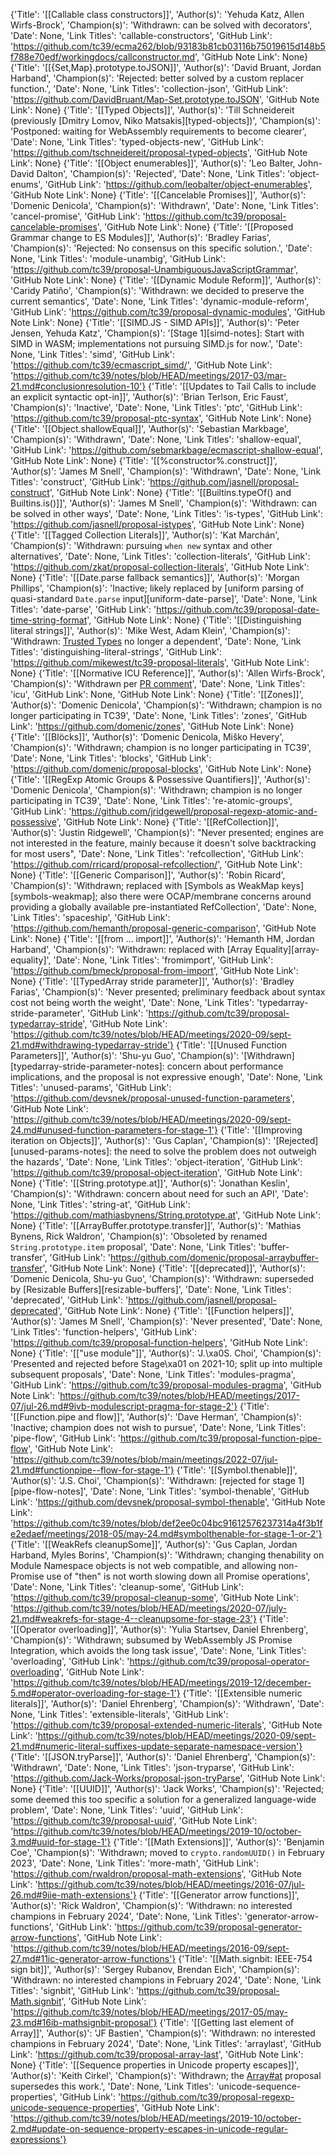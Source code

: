 {'Title': '[[Callable class constructors]]', 'Author(s)': 'Yehuda Katz, Allen Wirfs-Brock', 'Champion(s)': 'Withdrawn: can be solved with decorators', 'Date': None, 'Link Titles': 'callable-constructors', 'GitHub Link': 'https://github.com/tc39/ecma262/blob/93183b81cb03116b75019615d148b5f788e70edf/workingdocs/callconstructor.md', 'GitHub Note Link': None}
{'Title': '[[{Set,Map}.prototype.toJSON]]', 'Author(s)': 'David Bruant, Jordan Harband', 'Champion(s)': 'Rejected: better solved by a custom replacer function.', 'Date': None, 'Link Titles': 'collection-json', 'GitHub Link': 'https://github.com/DavidBruant/Map-Set.prototype.toJSON', 'GitHub Note Link': None}
{'Title': '[[Typed Objects]]', 'Author(s)': 'Till Schneidereit (previously [Dmitry Lomov, Niko Matsakis][typed-objects])', 'Champion(s)': 'Postponed: waiting for WebAssembly requirements to become clearer', 'Date': None, 'Link Titles': 'typed-objects-new', 'GitHub Link': 'https://github.com/tschneidereit/proposal-typed-objects', 'GitHub Note Link': None}
{'Title': '[[Object enumerables]]', 'Author(s)': 'Leo Balter, John-David Dalton', 'Champion(s)': 'Rejected', 'Date': None, 'Link Titles': 'object-enums', 'GitHub Link': 'https://github.com/leobalter/object-enumerables', 'GitHub Note Link': None}
{'Title': '[[Cancelable Promises]]', 'Author(s)': 'Domenic Denicola', 'Champion(s)': 'Withdrawn', 'Date': None, 'Link Titles': 'cancel-promise', 'GitHub Link': 'https://github.com/tc39/proposal-cancelable-promises', 'GitHub Note Link': None}
{'Title': '[[Proposed Grammar change to ES Modules]]', 'Author(s)': 'Bradley Farias', 'Champion(s)': 'Rejected: No consensus on this specific solution.', 'Date': None, 'Link Titles': 'module-unambig', 'GitHub Link': 'https://github.com/tc39/proposal-UnambiguousJavaScriptGrammar', 'GitHub Note Link': None}
{'Title': '[[Dynamic Module Reform]]', 'Author(s)': 'Caridy Patiño', 'Champion(s)': 'Withdrawn: we decided to preserve the current semantics', 'Date': None, 'Link Titles': 'dynamic-module-reform', 'GitHub Link': 'https://github.com/tc39/proposal-dynamic-modules', 'GitHub Note Link': None}
{'Title': '[[SIMD.JS - SIMD APIs]]', 'Author(s)': 'Peter Jensen, Yehuda Katz', 'Champion(s)': '[Stage 1][simd-notes]: Start with SIMD in WASM; implementations not pursuing SIMD.js for now.', 'Date': None, 'Link Titles': 'simd', 'GitHub Link': 'https://github.com/tc39/ecmascript_simd/', 'GitHub Note Link': 'https://github.com/tc39/notes/blob/HEAD/meetings/2017-03/mar-21.md#conclusionresolution-10'}
{'Title': '[[Updates to Tail Calls to include an explicit syntactic opt-in]]', 'Author(s)': 'Brian Terlson, Eric Faust', 'Champion(s)': 'Inactive', 'Date': None, 'Link Titles': 'ptc', 'GitHub Link': 'https://github.com/tc39/proposal-ptc-syntax', 'GitHub Note Link': None}
{'Title': '[[Object.shallowEqual]]', 'Author(s)': 'Sebastian Markbage', 'Champion(s)': 'Withdrawn', 'Date': None, 'Link Titles': 'shallow-equal', 'GitHub Link': 'https://github.com/sebmarkbage/ecmascript-shallow-equal', 'GitHub Note Link': None}
{'Title': '[[%constructor%.construct]]', 'Author(s)': 'James M Snell', 'Champion(s)': 'Withdrawn', 'Date': None, 'Link Titles': 'construct', 'GitHub Link': 'https://github.com/jasnell/proposal-construct', 'GitHub Note Link': None}
{'Title': '[[Builtins.typeOf() and Builtins.is()]]', 'Author(s)': 'James M Snell', 'Champion(s)': 'Withdrawn: can be solved in other ways', 'Date': None, 'Link Titles': 'is-types', 'GitHub Link': 'https://github.com/jasnell/proposal-istypes', 'GitHub Note Link': None}
{'Title': '[[Tagged Collection Literals]]', 'Author(s)': 'Kat Marchán', 'Champion(s)': 'Withdrawn: pursuing `when new` syntax and other alternatives', 'Date': None, 'Link Titles': 'collection-literals', 'GitHub Link': 'https://github.com/zkat/proposal-collection-literals', 'GitHub Note Link': None}
{'Title': '[[Date.parse fallback semantics]]', 'Author(s)': 'Morgan Phillips', 'Champion(s)': 'Inactive; likely replaced by [uniform parsing of quasi-standard `Date.parse` input][uniform-date-parse]', 'Date': None, 'Link Titles': 'date-parse', 'GitHub Link': 'https://github.com/tc39/proposal-date-time-string-format', 'GitHub Note Link': None}
{'Title': '[[Distinguishing literal strings]]', 'Author(s)': 'Mike West, Adam Klein', 'Champion(s)': 'Withdrawn: [Trusted Types](https://github.com/w3c/webappsec-trusted-types) no longer a dependent', 'Date': None, 'Link Titles': 'distinguishing-literal-strings', 'GitHub Link': 'https://github.com/mikewest/tc39-proposal-literals', 'GitHub Note Link': None}
{'Title': '[[Normative ICU Reference]]', 'Author(s)': 'Allen Wirfs-Brock', 'Champion(s)': 'Withdrawn per [PR comment](https://github.com/tc39/ecma262/issues/1595#issuecomment-509348434)', 'Date': None, 'Link Titles': 'icu', 'GitHub Link': None, 'GitHub Note Link': None}
{'Title': '[[Zones]]', 'Author(s)': 'Domenic Denicola', 'Champion(s)': 'Withdrawn; champion is no longer participating in TC39', 'Date': None, 'Link Titles': 'zones', 'GitHub Link': 'https://github.com/domenic/zones', 'GitHub Note Link': None}
{'Title': '[[Blöcks]]', 'Author(s)': 'Domenic Denicola, Miško Hevery', 'Champion(s)': 'Withdrawn; champion is no longer participating in TC39', 'Date': None, 'Link Titles': 'blocks', 'GitHub Link': 'https://github.com/domenic/proposal-blocks', 'GitHub Note Link': None}
{'Title': '[[RegExp Atomic Groups & Possessive Quantifiers]]', 'Author(s)': 'Domenic Denicola', 'Champion(s)': 'Withdrawn; champion is no longer participating in TC39', 'Date': None, 'Link Titles': 're-atomic-groups', 'GitHub Link': 'https://github.com/jridgewell/proposal-regexp-atomic-and-possessive', 'GitHub Note Link': None}
{'Title': '[[RefCollection]]', 'Author(s)': 'Justin Ridgewell', 'Champion(s)': "Never presented; engines are not interested in the feature, mainly because it doesn't solve backtracking for most users", 'Date': None, 'Link Titles': 'refcollection', 'GitHub Link': 'https://github.com/rricard/proposal-refcollection/', 'GitHub Note Link': None}
{'Title': '[[Generic Comparison]]', 'Author(s)': 'Robin Ricard', 'Champion(s)': 'Withdrawn; replaced with [Symbols as WeakMap keys][symbols-weakmap]; also there were OCAP/membrane concerns around providing a globally available pre-instantiated RefCollection', 'Date': None, 'Link Titles': 'spaceship', 'GitHub Link': 'https://github.com/hemanth/proposal-generic-comparison', 'GitHub Note Link': None}
{'Title': '[[from ... import]]', 'Author(s)': 'Hemanth HM, Jordan Harband', 'Champion(s)': 'Withdrawn: replaced with [Array Equality][array-equality]', 'Date': None, 'Link Titles': 'fromimport', 'GitHub Link': 'https://github.com/bmeck/proposal-from-import', 'GitHub Note Link': None}
{'Title': '[[TypedArray stride parameter]]', 'Author(s)': 'Bradley Farias', 'Champion(s)': 'Never presented; preliminary feedback about syntax cost not being worth the weight', 'Date': None, 'Link Titles': 'typedarray-stride-parameter', 'GitHub Link': 'https://github.com/tc39/proposal-typedarray-stride', 'GitHub Note Link': 'https://github.com/tc39/notes/blob/HEAD/meetings/2020-09/sept-21.md#withdrawing-typedarray-stride'}
{'Title': '[[Unused Function Parameters]]', 'Author(s)': 'Shu-yu Guo', 'Champion(s)': '[Withdrawn][typedarray-stride-parameter-notes]: concern about performance implications, and the proposal is not expressive enough', 'Date': None, 'Link Titles': 'unused-params', 'GitHub Link': 'https://github.com/devsnek/proposal-unused-function-parameters', 'GitHub Note Link': 'https://github.com/tc39/notes/blob/HEAD/meetings/2020-09/sept-24.md#unused-function-parameters-for-stage-1'}
{'Title': '[[Improving iteration on Objects]]', 'Author(s)': 'Gus Caplan', 'Champion(s)': '[Rejected][unused-params-notes]: the need to solve the problem does not outweigh the hazards', 'Date': None, 'Link Titles': 'object-iteration', 'GitHub Link': 'https://github.com/tc39/proposal-object-iteration', 'GitHub Note Link': None}
{'Title': '[[String.prototype.at]]', 'Author(s)': 'Jonathan Keslin', 'Champion(s)': 'Withdrawn: concern about need for such an API', 'Date': None, 'Link Titles': 'string-at', 'GitHub Link': 'https://github.com/mathiasbynens/String.prototype.at', 'GitHub Note Link': None}
{'Title': '[[ArrayBuffer.prototype.transfer]]', 'Author(s)': 'Mathias Bynens, Rick Waldron', 'Champion(s)': 'Obsoleted by renamed `String.prototype.item` proposal', 'Date': None, 'Link Titles': 'buffer-transfer', 'GitHub Link': 'https://github.com/domenic/proposal-arraybuffer-transfer', 'GitHub Note Link': None}
{'Title': '[[deprecated]]', 'Author(s)': 'Domenic Denicola, Shu-yu Guo', 'Champion(s)': 'Withdrawn: superseded by [Resizable Buffers][resizable-buffers]', 'Date': None, 'Link Titles': 'deprecated', 'GitHub Link': 'https://github.com/jasnell/proposal-deprecated', 'GitHub Note Link': None}
{'Title': '[[Function helpers]]', 'Author(s)': 'James M Snell', 'Champion(s)': 'Never presented', 'Date': None, 'Link Titles': 'function-helpers', 'GitHub Link': 'https://github.com/tc39/proposal-function-helpers', 'GitHub Note Link': None}
{'Title': '[["use module"]]', 'Author(s)': 'J.\xa0S. Choi', 'Champion(s)': 'Presented and rejected before Stage\xa01 on 2021-10; split up into multiple subsequent proposals', 'Date': None, 'Link Titles': 'modules-pragma', 'GitHub Link': 'https://github.com/tc39/proposal-modules-pragma', 'GitHub Note Link': 'https://github.com/tc39/notes/blob/HEAD/meetings/2017-07/jul-26.md#9ivb-modulescript-pragma-for-stage-2'}
{'Title': '[[Function.pipe and flow]]', 'Author(s)': 'Dave Herman', 'Champion(s)': 'Inactive; champion does not wish to pursue', 'Date': None, 'Link Titles': 'pipe-flow', 'GitHub Link': 'https://github.com/tc39/proposal-function-pipe-flow', 'GitHub Note Link': 'https://github.com/tc39/notes/blob/main/meetings/2022-07/jul-21.md#functionpipe--flow-for-stage-1'}
{'Title': '[[Symbol.thenable]]', 'Author(s)': 'J.S. Choi', 'Champion(s)': 'Withdrawn: [rejected for stage 1][pipe-flow-notes]', 'Date': None, 'Link Titles': 'symbol-thenable', 'GitHub Link': 'https://github.com/devsnek/proposal-symbol-thenable', 'GitHub Note Link': 'https://github.com/tc39/notes/blob/def2ee0c04bc91612576237314a4f3b1fe2edaef/meetings/2018-05/may-24.md#symbolthenable-for-stage-1-or-2'}
{'Title': '[[WeakRefs cleanupSome]]', 'Author(s)': 'Gus Caplan, Jordan Harband, Myles Borins', 'Champion(s)': 'Withdrawn; changing thenability on Module Namespace objects is not web compatible, and allowing non-Promise use of "then" is not worth slowing down all Promise operations', 'Date': None, 'Link Titles': 'cleanup-some', 'GitHub Link': 'https://github.com/tc39/proposal-cleanup-some', 'GitHub Note Link': 'https://github.com/tc39/notes/blob/HEAD/meetings/2020-07/july-21.md#weakrefs-for-stage-4--cleanupsome-for-stage-23'}
{'Title': '[[Operator overloading]]', 'Author(s)': 'Yulia Startsev, Daniel Ehrenberg', 'Champion(s)': 'Withdrawn; subsumed by WebAssembly JS Promise Integration, which avoids the long task issue', 'Date': None, 'Link Titles': 'overloading', 'GitHub Link': 'https://github.com/tc39/proposal-operator-overloading', 'GitHub Note Link': 'https://github.com/tc39/notes/blob/HEAD/meetings/2019-12/december-5.md#operator-overloading-for-stage-1'}
{'Title': '[[Extensible numeric literals]]', 'Author(s)': 'Daniel Ehrenberg', 'Champion(s)': 'Withdrawn', 'Date': None, 'Link Titles': 'extensible-literals', 'GitHub Link': 'https://github.com/tc39/proposal-extended-numeric-literals', 'GitHub Note Link': 'https://github.com/tc39/notes/blob/HEAD/meetings/2020-09/sept-21.md#numeric-literal-suffixes-update-separate-namespace-version'}
{'Title': '[[JSON.tryParse]]', 'Author(s)': 'Daniel Ehrenberg', 'Champion(s)': 'Withdrawn', 'Date': None, 'Link Titles': 'json-tryparse', 'GitHub Link': 'https://github.com/Jack-Works/proposal-json-tryParse', 'GitHub Note Link': None}
{'Title': '[[UUID]]', 'Author(s)': 'Jack Works', 'Champion(s)': 'Rejected; some deemed this too specific a solution for a generalized language-wide problem', 'Date': None, 'Link Titles': 'uuid', 'GitHub Link': 'https://github.com/tc39/proposal-uuid', 'GitHub Note Link': 'https://github.com/tc39/notes/blob/HEAD/meetings/2019-10/october-3.md#uuid-for-stage-1'}
{'Title': '[[Math Extensions]]', 'Author(s)': 'Benjamin Coe', 'Champion(s)': 'Withdrawn; moved to `crypto.randomUUID()` in February 2023', 'Date': None, 'Link Titles': 'more-math', 'GitHub Link': 'https://github.com/rwaldron/proposal-math-extensions', 'GitHub Note Link': 'https://github.com/tc39/notes/blob/HEAD/meetings/2016-07/jul-26.md#9iie-math-extensions'}
{'Title': '[[Generator arrow functions]]', 'Author(s)': 'Rick Waldron', 'Champion(s)': 'Withdrawn: no interested champions in February 2024', 'Date': None, 'Link Titles': 'generator-arrow-functions', 'GitHub Link': 'https://github.com/tc39/proposal-generator-arrow-functions', 'GitHub Note Link': 'https://github.com/tc39/notes/blob/HEAD/meetings/2016-09/sept-27.md#11ic-generator-arrow-functions'}
{'Title': '[[Math.signbit: IEEE-754 sign bit]]', 'Author(s)': 'Sergey Rubanov, Brendan Eich', 'Champion(s)': 'Withdrawn: no interested champions in February 2024', 'Date': None, 'Link Titles': 'signbit', 'GitHub Link': 'https://github.com/tc39/proposal-Math.signbit', 'GitHub Note Link': 'https://github.com/tc39/notes/blob/HEAD/meetings/2017-05/may-23.md#16ib-mathsignbit-proposal'}
{'Title': '[[Getting last element of Array]]', 'Author(s)': 'JF Bastien', 'Champion(s)': 'Withdrawn: no interested champions in February 2024', 'Date': None, 'Link Titles': 'arraylast', 'GitHub Link': 'https://github.com/tc39/proposal-array-last', 'GitHub Note Link': None}
{'Title': '[[Sequence properties in Unicode property escapes]]', 'Author(s)': 'Keith Cirkel', 'Champion(s)': 'Withdrawn; the [Array#at](https://github.com/tc39/proposal-relative-indexing-method) proposal supersedes this work.', 'Date': None, 'Link Titles': 'unicode-sequence-properties', 'GitHub Link': 'https://github.com/tc39/proposal-regexp-unicode-sequence-properties', 'GitHub Note Link': 'https://github.com/tc39/notes/blob/HEAD/meetings/2019-10/october-2.md#update-on-sequence-property-escapes-in-unicode-regular-expressions'}
